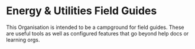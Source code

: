 # Energy & Utilities Field Guides

This Organisation is intended to be a campground for field guides. These are useful tools as well as configured features that go beyond help docs or learning orgs.